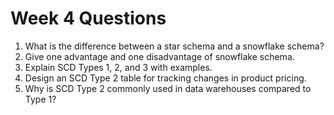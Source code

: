 # Week 4 Questions

1. What is the difference between a star schema and a snowflake schema?
2. Give one advantage and one disadvantage of snowflake schema.
3. Explain SCD Types 1, 2, and 3 with examples.
4. Design an SCD Type 2 table for tracking changes in product pricing.
5. Why is SCD Type 2 commonly used in data warehouses compared to Type 1?
